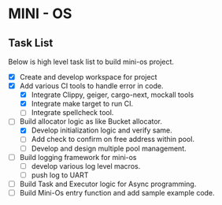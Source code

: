 
# MINI - OS

## Task List

Below is high level task list to build mini-os project.

- [x] Create and develop workspace for project
- [x] Add various CI tools to handle error in code.
    - [x] Integrate Clippy, geiger, cargo-next, mockall tools
    - [x] Integrate make target to run CI.
    - [ ] Integrate spellcheck tool.
- [ ] Build allocator logic as like Bucket allocator.
    - [x] Develop initialization logic and verify same.
    - [ ] Add check to confirm on free address within pool.
    - [ ] Develop and design multiple pool management.
- [ ] Build logging framework for mini-os
    - [ ] develop various log level macros.
    - [ ] push log to UART
- [ ] Build Task and Executor logic for Async programming.
- [ ] Build Mini-Os entry function and add sample example code.

